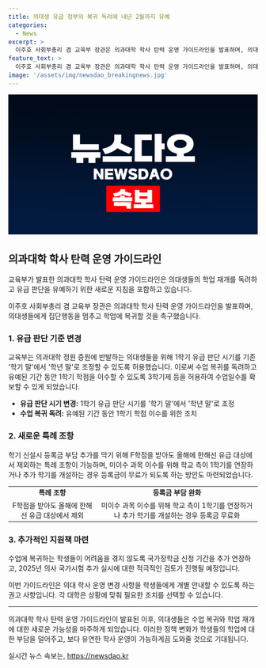 ```yaml
---
title: 의대생 유급 정부의 복귀 독려에 내년 2월까지 유예
categories:
  - News
excerpt: >
  이주호 사회부총리 겸 교육부 장관은 의과대학 학사 탄력 운영 가이드라인을 발표하며, 의대생들의 1학기 유급 판단 시기를 학년 말로 조정하는 등 수업 거부 대응 조치를 발표했다. 이는 의대생들의 학습 결손을 보충하고 학년·학기를 유동적으로 운영하기 위한 것이며, F학점 대신 I학점을 주고 유급 대상에서 제외하는 특례도 가능하다. 학생들의 등록금 추가 부담을 막기 위한 대책도 마련되었으며, 국가장학금 신청 기간도 추가 연장되고 의사 국가시험의 추가 실시도 검토 중이다. 해당 조치는 올해와 무관한 내년 신입생들의 불이익을 피하기 위한 것이다.
feature_text: >
  이주호 사회부총리 겸 교육부 장관은 의과대학 학사 탄력 운영 가이드라인을 발표하며, 의대생들의 1학기 유급 판단 시기를 학년 말로 조정하는 등 수업 거부 대응 조치를 발표했다. 이는 의대생들의 학습 결손을 보충하고 학년·학기를 유동적으로 운영하기 위한 것이며, F학점 대신 I학점을 주고 유급 대상에서 제외하는 특례도 가능하다. 학생들의 등록금 추가 부담을 막기 위한 대책도 마련되었으며, 국가장학금 신청 기간도 추가 연장되고 의사 국가시험의 추가 실시도 검토 중이다. 해당 조치는 올해와 무관한 내년 신입생들의 불이익을 피하기 위한 것이다.
image: '/assets/img/newsdao_breakingnews.jpg'
---
```


<p><img src="/assets/img/newsdao_breakingnews.jpg" alt="bookingtag 속보" /></p>

<h2 data-ke-size="size26">의과대학 학사 탄력 운영 가이드라인</h2>

<p>교육부가 발표한 의과대학 학사 탄력 운영 가이드라인은 의대생들의 학업 재개를 독려하고 유급 판단을 유예하기 위한 새로운 지침을 포함하고 있습니다.</p>

<p data-ke-size="size16">이주호 사회부총리 겸 교육부 장관은 의과대학 학사 탄력 운영 가이드라인을 발표하며, 의대생들에게 집단행동을 멈추고 학업에 복귀할 것을 촉구했습니다.</p>

<h3>1. 유급 판단 기준 변경</h3>

<p>교육부는 의과대학 정원 증원에 반발하는 의대생들을 위해 1학기 유급 판단 시기를 기존 '학기 말'에서 '학년 말'로 조정할 수 있도록 허용했습니다. 이로써 수업 복귀를 독려하고 유예된 기간 동안 1학기 학점을 이수할 수 있도록 3학기제 등을 허용하여 수업일수를 확보할 수 있게 되었습니다.</p>

<ul>
  <li><b>유급 판단 시기 변경:</b> 1학기 유급 판단 시기를 '학기 말'에서 '학년 말'로 조정</li>
  <li><b>수업 복귀 독려:</b> 유예된 기간 동안 1학기 학점 이수를 위한 조치</li>
</ul>

<h3>2. 새로운 특례 조항</h3>

<p>학기 신설시 등록금 부담 추가를 막기 위해 F학점을 받아도 올해에 한해선 유급 대상에서 제외하는 특례 조항이 가능하며, 미이수 과목 이수를 위해 학교 측이 1학기를 연장하거나 추가 학기를 개설하는 경우 등록금이 무료가 되도록 하는 방안도 마련되었습니다.</p>

<table>
  <tr>
    <td style="text-align: center; height: 17px;"><b>특례 조항</b></td>
    <td style="text-align: center; height: 17px;"><b>등록금 부담 완화</b></td>
  </tr>
  <tr>
    <td style="text-align: center; height: 17px;">F학점을 받아도 올해에 한해선 유급 대상에서 제외</td>
    <td style="text-align: center; height: 17px;">미이수 과목 이수를 위해 학교 측이 1학기를 연장하거나 추가 학기를 개설하는 경우 등록금 무료화</td>
  </tr>
</table>

<h3>3. 추가적인 지원책 마련</h3>

<p>수업에 복귀하는 학생들이 어려움을 겪지 않도록 국가장학금 신청 기간을 추가 연장하고, 2025년 의사 국가시험 추가 실시에 대한 적극적인 검토가 진행될 예정입니다.</p>

<p data-ke-size="size16">이번 가이드라인은 의대 학사 운영 변경 사항을 학생들에게 개별 안내할 수 있도록 하는 권고 사항입니다. 각 대학은 상황에 맞춰 필요한 조치를 선택할 수 있습니다.</p>

<hr>

<p>의과대학 학사 탄력 운영 가이드라인이 발표된 이후, 의대생들은 수업 복귀와 학업 재개에 대한 새로운 가능성을 마주하게 되었습니다. 이러한 정책 변화가 학생들의 학업에 대한 부담을 덜어주고, 보다 유연한 학사 운영이 가능하게끔 도와줄 것으로 기대됩니다.</p>
실시간 뉴스 속보는, <a href="https://newsdao.kr" rel="dofollow">https://newsdao.kr</a>


